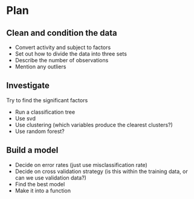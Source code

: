 Plan
====

Clean and condition the data
----------------------------
* Convert activity and subject to factors
* Set out how to divide the data into three sets
* Describe the number of observations
* Mention any outliers


Investigate
-----------

Try to find the significant factors
* Run a classification tree
* Use svd
* Use clustering (which variables produce the clearest clusters?)
* Use random forest?

Build a model
-------------

* Decide on error rates (just use misclassification rate)
* Decide on cross validation strategy (is this within the training data, or can we use validation data?)
* Find the best model
* Make it into a function


